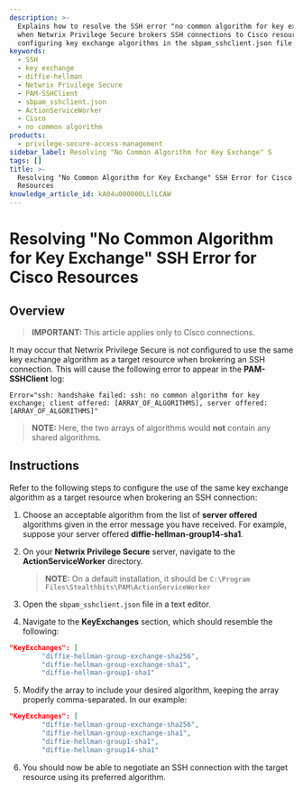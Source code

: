 ```yaml
---
description: >-
  Explains how to resolve the SSH error "no common algorithm for key exchange"
  when Netwrix Privilege Secure brokers SSH connections to Cisco resources by
  configuring key exchange algorithms in the sbpam_sshclient.json file.
keywords:
  - SSH
  - key exchange
  - diffie-hellman
  - Netwrix Privilege Secure
  - PAM-SSHClient
  - sbpam_sshclient.json
  - ActionServiceWorker
  - Cisco
  - no common algorithm
products:
  - privilege-secure-access-management
sidebar_label: Resolving "No Common Algorithm for Key Exchange" S
tags: []
title: >-
  Resolving "No Common Algorithm for Key Exchange" SSH Error for Cisco
  Resources
knowledge_article_id: kA04u000000LLlLCAW
---
```


# Resolving "No Common Algorithm for Key Exchange" SSH Error for Cisco Resources

## Overview

> **IMPORTANT:** This article applies only to Cisco connections.

It may occur that Netwrix Privilege Secure is not configured to use the same key exchange algorithm as a target resource when brokering an SSH connection. This will cause the following error to appear in the **PAM-SSHClient** log:

```text
Error="ssh: handshake failed: ssh: no common algorithm for key exchange; client offered: [ARRAY_OF_ALGORITHMS], server offered: [ARRAY_OF_ALGORITHMS]"
```

> **NOTE:** Here, the two arrays of algorithms would **not** contain any shared algorithms.

## Instructions

Refer to the following steps to configure the use of the same key exchange algorithm as a target resource when brokering an SSH connection:

1. Choose an acceptable algorithm from the list of **server offered** algorithms given in the error message you have received. For example, suppose your server offered **diffie-hellman-group14-sha1**.

2. On your **Netwrix Privilege Secure** server, navigate to the **ActionServiceWorker** directory.

   > **NOTE:** On a default installation, it should be `C:\Program Files\Stealthbits\PAM\ActionServiceWorker`

3. Open the `sbpam_sshclient.json` file in a text editor.

4. Navigate to the **KeyExchanges** section, which should resemble the following:

```json
"KeyExchanges": [
		"diffie-hellman-group-exchange-sha256",
		"diffie-hellman-group-exchange-sha1",
		"diffie-hellman-group1-sha1"
```

5. Modify the array to include your desired algorithm, keeping the array properly comma-separated. In our example:

```json
"KeyExchanges": [
		"diffie-hellman-group-exchange-sha256",
		"diffie-hellman-group-exchange-sha1",
		"diffie-hellman-group1-sha1",
		"diffie-hellman-group14-sha1"
```

6. You should now be able to negotiate an SSH connection with the target resource using its preferred algorithm.
